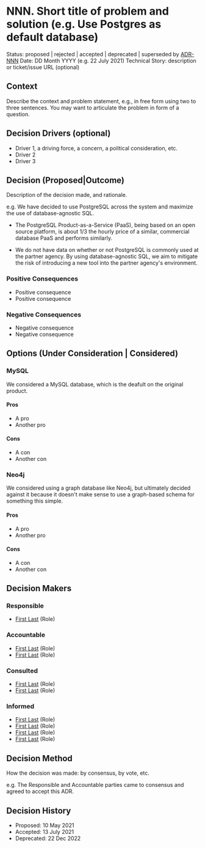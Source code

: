 # NNN. Short title of problem and solution (e.g. Use Postgres as default database)

Status: proposed | rejected | accepted | deprecated | superseded by [ADR-NNN](nnn-example.md)
Date: DD Month YYYY (e.g. 22 July 2021)
Technical Story: description or ticket/issue URL (optional)

## Context

Describe the context and problem statement, e.g., in free form using two to three sentences. You may want to articulate the problem in form of a question.

## Decision Drivers (optional)

- Driver 1, a driving force, a concern, a political consideration, etc.
- Driver 2
- Driver 3

## Decision (Proposed|Outcome)

Description of the decision made, and rationale.

e.g. We have decided to use PostgreSQL across the system and maximize the use of database-agnostic SQL.

- The PostgreSQL Product-as-a-Service (PaaS), being based on an open source platform, is about 1/3 the hourly price of a similar, commercial database PaaS and performs similarly.

- We do not have data on whether or not PostgreSQL is commonly used at the partner agency. By using database-agnostic SQL, we aim to mitigate the risk of introducing a new tool into the partner agency's environment.

### Positive Consequences

- Positive consequence
- Positive consequence

### Negative Consequences

- Negative consequence
- Negative consequence

## Options (Under Consideration | Considered)

### MySQL
We considered a MySQL database, which is the deafult on the original product.

#### Pros
- A pro
- Another pro

#### Cons
- A con
- Another con

### Neo4j
We considered using a graph database like Neo4j, but ultimately decided against it because it doesn't make sense to use a graph-based schema for something this simple.

#### Pros
- A pro
- Another pro

#### Cons
- A con
- Another con


## Decision Makers

### Responsible
- [First Last](mailto:first.last@usda.gov) (Role)

### Accountable
- [First Last](mailto:first.last@usda.gov) (Role)
- [First Last](mailto:first.last@usda.gov) (Role)

### Consulted
- [First Last](mailto:first.last@usda.gov) (Role)
- [First Last](mailto:first.last@usda.gov) (Role)

### Informed
- [First Last](mailto:first.last@usda.gov) (Role)
- [First Last](mailto:first.last@usda.gov) (Role)
- [First Last](mailto:first.last@usda.gov) (Role)
- [First Last](mailto:first.last@usda.gov) (Role)


## Decision Method

How the decision was made: by consensus, by vote, etc.

e.g. The Responsible and Accountable parties came to consensus and agreed to accept this ADR.


## Decision History

- Proposed:   10 May 2021
- Accepted:   13 July 2021
- Deprecated: 22 Dec 2022
